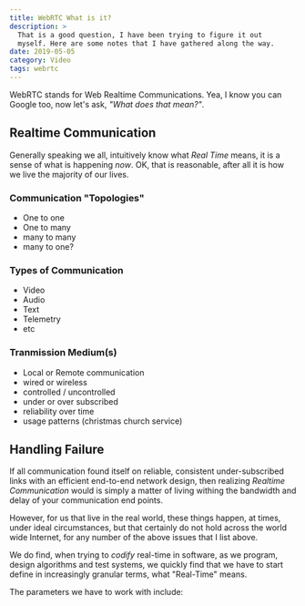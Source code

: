 ```yaml
---
title: WebRTC What is it?
description: >
  That is a good question, I have been trying to figure it out
  myself. Here are some notes that I have gathered along the way. 
date: 2019-05-05
category: Video
tags: webrtc
---
```


WebRTC stands for Web Realtime Communications.  Yea, I know you can
Google too, now let's ask, _"What does that mean?"_.  

## Realtime Communication

Generally speaking we all, intuitively know what _Real Time_ means, it
is a sense of what is happening _now_.  OK, that is reasonable, after
all it is how we live the majority of our lives.

### Communication "Topologies"

- One to one
- One to many
- many to many
- many to one?

### Types of Communication

- Video
- Audio
- Text 
- Telemetry
- etc

### Tranmission Medium(s)

- Local or Remote communication
- wired or wireless
- controlled / uncontrolled
- under or over subscribed
- reliability over time
- usage patterns (christmas church service)

## Handling Failure

If all communication found itself on reliable, consistent
under-subscribed links with an efficient end-to-end network design,
then realizing _Realtime Communication_ would is simply a matter of
living withing the bandwidth and delay of your communication end
points. 

However, for us that live in the real world, these things happen, at
times, under ideal circumstances, but that certainly do not hold
across the world wide Internet, for any number of the above issues
that I list above. 

We do find, when trying to _codify_ real-time in software, as we program,
design algorithms and test systems, we quickly find that we have to
start define in increasingly granular terms, what "Real-Time" means.

The parameters we have to work with include:







